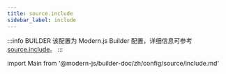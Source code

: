 ```yaml
---
title: source.include
sidebar_label: include
---
```


:::info BUILDER
该配置为 Modern.js Builder 配置，详细信息可参考 [source.include](https://modernjs.dev/builder/zh/api/config-source.html#source-include)。
:::

import Main from '@modern-js/builder-doc/zh/config/source/include.md'

<Main />
